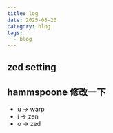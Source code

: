 ```yaml
---
title: log
date: 2025-08-20
category: blog
tags:
  - blog
---
```


## zed setting

## hammspoone 修改一下

- u -> warp
- i -> zen
- o -> zed

